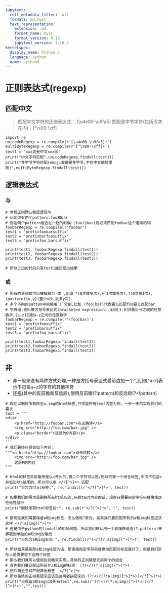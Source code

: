 ```yaml
---
jupytext:
  cell_metadata_filter: -all
  formats: md:myst
  text_representation:
    extension: .md
    format_name: myst
    format_version: 0.13
    jupytext_version: 1.10.3
kernelspec:
  display_name: Python 3
  language: python
  name: python3
---
```


正则表达式(regexp)
============================

## 匹配中文

> 匹配中文字符的正则表达式： [\u4e00-\u9fa5]
> 匹配双字节字符(包括汉字在内)：[^\x00-\xff]

```{code-cell} ipython3
import re
unicodeRegexp = re.compile(r'[\u4e00-\u9fa5]+')
multiByteRegexp = re.compile(r'[^\x00-\xff]+')
test1 = "xxx这是中文xxx😿"
print("中文字符匹配",unicodeRegexp.findall(test1))
print("多字节字符匹配(emoji表情是多字节,不在中文编码里面)",multiByteRegexp.findall(test1))
```

## 逻辑表达式

### 与

```{code-cell} ipython3
# 常规正则默认都是逻辑与
# 比如你有两个pattern:foo和bar
# 则这两个pattern组合在一起的时候:(foo)(bar)则必须匹配foobar这个连续的词
foobarRegexp = re.compile(r'foobar')
test1 = "prefixfoobarsuffix"
test2 = "prefixbarfoosuffix"
test3 = "prefixfoo_barsuffix"

print(test1, foobarRegexp.findall(test1))
print(test2, foobarRegexp.findall(test2))
print(test3, foobarRegexp.findall(test3))

# 所以上边的代码只有test1能匹配出结果
```

### 或

```{code-cell} ipython3
# 所有的量词都可以被解释为`或`,比如 *(0次或多次),+(1次或多次),?(0次或1次),(pattern){x,y}(至少x次,最多y次)
# 多个不同的patten中间使用`|`分割,比如 (foo|bar)代表要么匹配foo要么匹配bar
# 字符组,也叫做方括号表达式(bracketed expression),比如[1-9]匹配1~9之间的任意数字,[a-z]匹配a-z之间的任意数字
foobarRegexp = re.compile(r'(foo|bar)')
test1 = "prefixfoosuffix"
test2 = "prefixbarsuffix"
test3 = "prefixfoo_barsuffix"

print(test1,foobarRegexp.findall(test1))
print(test2,foobarRegexp.findall(test2))
print(test3,foobarRegexp.findall(test3))
```

## 非

- 非一般来说有两种方式处理,一种是方括号表达式最前边加一个`^`,比如[^a-z]表示不包含a~z的字符的其他字符
- [环视](regexp_lookaround.md)(其中的反前瞻和反后顾),使用反前瞻(?!pattern)和反后顾(?<!pattern)

```{code-cell} ipython3
# 现在以删除所有除去a,img的html标签,并保留所有text内容为例，一步一步的实现我们的需求
test = '''
<div>
    <a href="http://foobar.com">点击跳转</a>
    <img src="http://foo.com/bar.jpg" />
    <p class="border">这是P的内容</p>
</div>
'''
# 我们最终只保留如下内容:
"""<a href="http://foobar.com">点击跳转</a>
    <img src="http://foo.com/bar.jpg" />
    这是P的内容
"""
```

```{code-cell} ipython3
# html的标签目前看来是以<开头的,第二个字符可以是/用以代表一个闭合标签,中间不包含>并右边以>结尾的，所以可以用 </?[^>]+> 匹配
print("只包含html标签:", re.findall(r'</?[^>]*>', test))
```

```{code-cell} ipython3
# 如果我们的需求是删掉所有html标签,只剩text内容的话，现在只需要用空字符串替换掉这些标签就行
print("删除所有html标签后:", re.sub(r'</?[^>]*>', "", test))
```

```{code-cell} ipython3
# 那现在我们需要保留a和img标签，怎么做呢?首先，如果我们要匹配所有的a和img标签应该这样 </?(a|img)[^>]*>
# 但是由于python的findall的机制问题，所以我们默认用一个非捕获语法(?:pattern)来屏蔽到单独的a和img的输出
print("只包含a和img标签:", re.findall(r'(</?(?:a|img)[^>]*>)', test))
```

```{code-cell} ipython3
# 所以如果要删除a和img标签的话，那直接用空字符串替换掉匹配的标签就行了，但是我们实际上是需要留下这两个标签
# 那么我们就可以使用反前瞻来实现。具体的正则就是先前两个的组合
# 首先我们要匹配出所有非a和img的标签  (?!</?(?:a|img)[^>]*>) 
# 然后再去尝试匹配其他标签  </?[^>]*>
# 所以最终的正则看起来应该是这两者拼起来的 (?!</?(?:a|img)[^>]*>)(</?[^>]*>)
print("只保留a和img以及所有text",re.sub(r'(?!</?(?:a|img)[^>]*>)(</?[^>]*>)',"",test))
```

```{code-cell} ipython3

```
